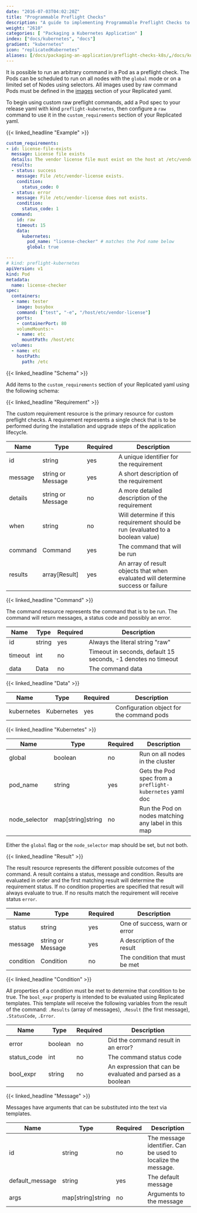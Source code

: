 ```yaml
---
date: "2016-07-03T04:02:20Z"
title: "Programmable Preflight Checks"
description: "A guide to implementing Programmable Preflight Checks to analyze customer systems to determine if the environment meets the minimum requirements for installation or update."
weight: "2610"
categories: [ "Packaging a Kubernetes Application" ]
index: ["docs/kubernetes", "docs"]
gradient: "kubernetes"
icon: "replicatedKubernetes"
aliases: [/docs/packaging-an-application/preflight-checks-k8s/,/docs/kubernetes/packaging-an-application/preflight-checks]
---
```


It is possible to run an arbitrary command in a Pod as a preflight check.
The Pods can be scheduled to run on all nodes with the `global` mode or on a limited set of Nodes using selectors.
All images used by raw command Pods must be defined in the [images](/docs/kubernetes/getting-started/docker-registries/#bundling-airgap-images) section of your Replicated yaml.

To begin using custom raw preflight commands, add a Pod spec to your release yaml with kind `preflight-kubernetes`, then configure a `raw` command to use it in the `custom_requirements` section of your Replicated yaml.

{{< linked_headline "Example" >}}

```yaml
custom_requirements:
- id: license-file-exists
  message: License file exists
  details: The vendor license file must exist on the host at /etc/vendor-license
  results:
  - status: success
    message: File /etc/vendor-license exists.
    condition:
      status_code: 0
  - status: error
    message: File /etc/vendor-license does not exists.
    condition:
      status_code: 1
  command:
    id: raw
    timeout: 15
    data:
      kubernetes:
        pod_name: "license-checker" # matches the Pod name below
        global: true

---
# kind: preflight-kubernetes
apiVersion: v1
kind: Pod
metadata:
  name: license-checker
spec:
  containers:
  - name: tester
    image: busybox
    command: ["test", "-e", "/host/etc/vendor-license"]
    ports:
    - containerPort: 80
    volumeMounts:¬
    - name: etc
      mountPath: /host/etc
  volumes:
  - name: etc
    hostPath:
      path: /etc
```

{{< linked_headline "Schema" >}}

Add items to the `custom_requirements` section of your Replicated yaml using the following schema:

{{< linked_headline "Requirement" >}}

The custom requirement resource is the primary resource for custom preflight checks. A requirement
represents a single check that is to be performed during the installation and upgrade steps of the
application lifecycle.

| **Name** | **Type** | **Required** | **Description** |
|----------|----------|--------------|-----------------|
| id | string | yes | A unique identifier for the requirement |
| message | string or Message | yes | A short description of the requirement |
| details | string or Message | no | A more detailed description of the requirement |
| when | string | no | Will determine if this requirement should be run (evaluated to a boolean value) |
| command | Command | yes | The command that will be run |
| results | array[Result] | yes | An array of result objects that when evaluated will determine success or failure |

{{< linked_headline "Command" >}}

The command resource represents the command that is to be run. The command will return messages, a
status code and possibly an error.

| **Name** | **Type** | **Required** | **Description** |
|----------|----------|--------------|-----------------|
| id | string | yes | Always the literal string "raw" |
| timeout | int | no | Timeout in seconds, default 15 seconds, -1 denotes no timeout |
| data | Data | no | The command data |

{{< linked_headline "Data" >}}

| **Name** | **Type** | **Required** | **Description** |
|----------|----------|--------------|-----------------|
| kubernetes | Kubernetes | yes | Configuration object for the command pods |

{{< linked_headline "Kubernetes" >}}

| **Name** | **Type** | **Required** | **Description** |
|----------|----------|--------------|-----------------|
| global | boolean | no | Run on all nodes in the cluster ||
| pod_name | string | yes | Gets the Pod spec from a `preflight-kubernetes` yaml doc |
| node_selector | map[string]string | no | Run the Pod on nodes matching any label in this map |

Either the `global` flag or the `node_selector` map should be set, but not both.

{{< linked_headline "Result" >}}

The result resource represents the different possible outcomes of the command. A result contains
a status, message and condition. Results are evaluated in order and the first matching result will
determine the requirement status. If no condition properties are specified that result will always
evaluate to true. If no results match the requirement will receive status `error`.

| **Name** | **Type** | **Required** | **Description** |
|----------|----------|--------------|-----------------|
| status | string | yes | One of success, warn or error |
| message | string or Message | yes | A description of the result |
| condition | Condition | no | The condition that must be met |

{{< linked_headline "Condition" >}}

All properties of a condition must be met to determine that condition to be true. The `bool_expr`
property is intended to be evaluated using Replicated templates. This template will receive
the following variables from the result of the command: `.Results` (array of messages), `.Result`
(the first message), `.StatusCode`, `.Error`.

| **Name** | **Type** | **Required** | **Description** |
|----------|----------|--------------|-----------------|
| error | boolean | no | Did the command result in an error? |
| status_code | int | no | The command status code |
| bool_expr | string | no | An expression that can be evaluated and parsed as a boolean |

{{< linked_headline "Message" >}}

Messages have arguments that can be substituted into the text via templates.

| **Name** | **Type** | **Required** | **Description** |
|----------|----------|--------------|-----------------|
| id | string | no | The message identifier. Can be used to localize the message. |
| default_message | string | yes | The default message |
| args | map[string]string | no | Arguments to the message |

